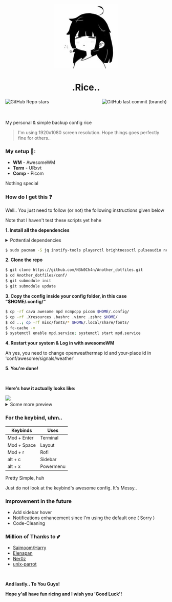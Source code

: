<p align='center'><img width="200px" src="https://github.com/N3k0Ch4n/Another_dotfiles/blob/main/conf/awesome/themes/pfp.jpg"></p>

<h1 align='center'>
  .Rice..
</h1>

<img align='left' alt="GitHub Repo stars" src="https://img.shields.io/github/stars/N3k0Ch4n/Another_dotfiles?color=%23ffefd0&label=Stars&style=for-the-badge&labelColor=ffefd0">
<img align='right' alt="GitHub last commit (branch)" src="https://img.shields.io/github/last-commit/N3k0Ch4n/Another_dotfiles/main?color=%2388aeda&label=Last Update%3F&style=for-the-badge&labelColor=88aeda">

<br>

<br>

<br>

My personal & simple backup config rice
> I'm using 1920x1080 screen resolution. Hope things goes perfectly fine for others..

### My setup 🧰:

- **WM**   - AwesomeWM
- **Term**  -  URxvt
- **Comp**  -  Picom

Nothing special

### How do I get this ❓

Well.. You just need to follow (or not) the following instructions given below

Note that I haven't test these scripts yet hehe

**1. Install all the dependencies**

<details close><summary>Pottential dependencies</summary>
  
  - [awesome-git](https://aur.archlinux.org/packages/awesome-git)
  - [mpd-mpris](https://github.com/natsukagami/mpd-mpris)
  - jq
  - inotify-tools
  - playerctl
  - brightnessctl
  - pulseaudio
  - network-manager
  - rxvt-unicode
  - mpd
  - ncmpcpp
  - [Material Design Icons](https://materialdesignicons.com/)

And some others I dont remember 💀
  
I Promise I'll list all of them when I get the time, okay?
  
</details>

```sh
$ sudo pacman -S jq inotify-tools playerctl brightnessctl pulseaudio network-manager rxvt-unicode mpd ncmpcpp 
```

**2. Clone the repo**

```sh
$ git clone https://github.com/N3k0Ch4n/Another_dotfiles.git
$ cd Another_dotfiles/conf/
$ git submodule init
$ git submodule update
```

**3. Copy the config inside your config folder, in this case "$HOME/.config/"**

```sh
$ cp -rf cava awesome mpd ncmpcpp picom $HOME/.config/
$ cp -rf .Xresources .bashrc .vimrc .zshrc $HOME/
$ cd ..; cp -rf misc/fonts/* $HOME/.local/share/fonts/
$ fc-cache -v
$ systemctl enable mpd.service; systemctl start mpd.service
```

**4. Restart your system & Log in with awesomeWM**

Ah yes, you need to change openweathermap id and your-place id in 'conf/awesome/signals/weather'

**5. You're done!**

<br>

**Here's how it actually looks like:**

<img src="https://i.redd.it/0wlag5bp0q491.png">

<br>

<details close>
  <summary>Some more preview</summary>
  
  <h3>Sidebar</h3>
  <img src="https://github.com/N3k0Ch4n/Another_dotfiles/blob/main/.github/sidebar.gif">
  
  <br>
  
  <h3>Volume/Brightness Popup</h3>
  <img src="https://github.com/N3k0Ch4n/Another_dotfiles/blob/main/.github/pop.gif">
  
  <br>
</details>

### For the keybind, uhm..

| Keybinds    | Uses     |
| ----------- | -------- |
| Mod + Enter | Terminal |
| Mod + Space | Layout   |
| Mod + r     | Rofi      |
| alt + c     | Sidebar  |
| alt + x     | Powermenu|

Pretty Simple, huh

Just do not look at the keybind's awesome config. It's Messy..

### Improvement in the future

- Add sidebar hover
- Notifications enhancement since I'm using the default one ( Sorry )
- Code-Cleaning

### Million of Thanks to 💕

- [Saimoom/Harry](https://github.com/saimoomedits/dotfiles)
- [Elenapan](https://github.com/elenapan/dotfiles)
- [Ner0z](https://github.com/ner0z/dotfiles)
- [unix-parrot](https://github.com/unix-parrot)

<br>

**And lastly.. To You Guys!**

**Hope y'all have fun ricing and I wish you 'Good Luck'!**
